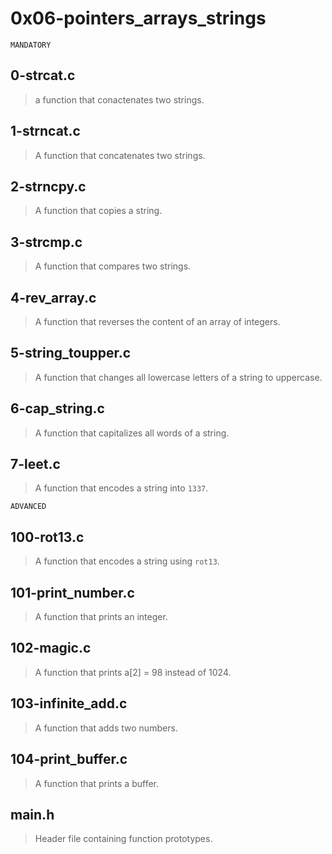 # 0x06-pointers_arrays_strings

``` MANDATORY ``` 

## 0-strcat.c
> a function that conactenates two strings.
## 1-strncat.c
> A function that concatenates two strings.
## 2-strncpy.c
> A function that copies a string.
## 3-strcmp.c
> A function that compares two strings.
## 4-rev_array.c
> A function that reverses the content of an array of integers.
## 5-string_toupper.c
> A function that changes all lowercase letters of a string to uppercase.
## 6-cap_string.c
> A function that capitalizes all words of a string.
## 7-leet.c
> A function that encodes a string into ``` 1337 ```.

``` ADVANCED ```

## 100-rot13.c
> A function that encodes a string using ``` rot13 ```.
## 101-print_number.c
> A function that prints an integer.
## 102-magic.c
>A function that prints a[2] = 98 instead of 1024.
## 103-infinite_add.c
>A function that adds two numbers.
## 104-print_buffer.c
>A function that prints a buffer.
## main.h
> Header file containing function prototypes.
